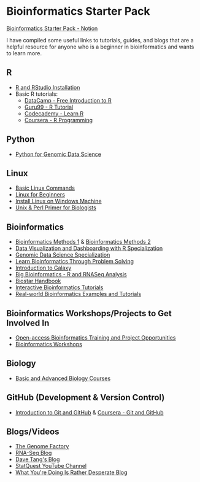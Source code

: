 # Bioinformatics Starter Pack

[Bioinformatics Starter Pack - Notion](https://khushbupatel.notion.site/Bioinformatics-Starter-Pack-ae982892a9fb44569f735abc52ec9dd8)

I have compiled some useful links to tutorials, guides, and blogs that are a helpful resource for anyone who is a beginner in bioinformatics and wants to learn more.

## R

- [R and RStudio Installation](https://courses.edx.org/courses/UTAustinX/UT.7.01x/3T2014/56c5437b88fa43cf828bff5371c6a924)
- Basic R tutorials:
  - [DataCamp - Free Introduction to R](https://www.datacamp.com/courses/free-introduction-to-r)
  - [Guru99 - R Tutorial](https://www.guru99.com/r-tutorial.html)
  - [Codecademy - Learn R](https://www.codecademy.com/learn/learn-r)
  - [Coursera - R Programming](https://www.coursera.org/learn/r-programming)

## Python

- [Python for Genomic Data Science](https://www.coursera.org/learn/python-genomics)

## Linux

- [Basic Linux Commands](https://www.udemy.com/course/linux-command/)
- [Linux for Beginners](https://ubuntu.com/tutorials/command-line-for-beginners#1-overview)
- [Install Linux on Windows Machine](https://www.virtualbox.org/wiki/Downloads)
- [Unix & Perl Primer for Biologists](http://korflab.ucdavis.edu/Unix_and_Perl/index.html)

## Bioinformatics

- [Bioinformatics Methods 1](https://www.coursera.org/learn/bioinformatics-methods-1) & [Bioinformatics Methods 2](https://www.coursera.org/learn/bioinformatics-methods-2)
- [Data Visualization and Dashboarding with R Specialization](https://www.coursera.org/specializations/jhu-data-visualization-dashboarding-with-r#courses)
- [Genomic Data Science Specialization](https://www.coursera.org/specializations/genomic-data-science#courses)
- [Learn Bioinformatics Through Problem Solving](http://rosalind.info/problems/locations/)
- [Introduction to Galaxy](https://www.melbournebioinformatics.org.au/tutorials/tutorials/galaxy_101/galaxy_101/)
- [Big Bioinformatics - R and RNASeq Analysis](https://www.bigbioinformatics.org/r-and-rnaseq-analysis)
- [Biostar Handbook](https://www.biostarhandbook.com/)
- [Interactive Bioinformatics Tutorials](https://sandbox.bio/)
- [Real-world Bioinformatics Examples and Tutorials](https://bioinformaticsworkbook.org/#gsc.tab=0)

## Bioinformatics Workshops/Projects to Get Involved In

- [Open-access Bioinformatics Training and Project Opportunities](https://www.bioresnet.org/)
- [Bioinformatics Workshops](https://www.bigbioinformatics.org/)

## Biology

- [Basic and Advanced Biology Courses](https://www.khanacademy.org/)

## GitHub (Development & Version Control)

- [Introduction to Git and GitHub](https://medium.com/the-underdog-writing-project/introduction-to-git-and-github-a5fdf5633923) & [Coursera - Git and GitHub](https://www.coursera.org/learn/introduction-git-github)

## Blogs/Videos

- [The Genome Factory](http://thegenomefactory.blogspot.com/)
- [RNA-Seq Blog](http://www.rna-seqblog.com/)
- [Dave Tang's Blog](https://davetang.org/muse/)
- [StatQuest YouTube Channel](https://www.youtube.com/c/joshstarmer/videos)
- [What You're Doing Is Rather Desperate Blog](https://feedly.com/i/subscription/feed%2Fhttp%3A%2F%2Fnsaunders.wordpress.com%2Ffeed%2F)
